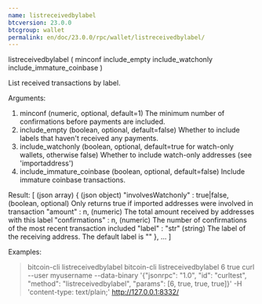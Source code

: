 ```yaml
---
name: listreceivedbylabel
btcversion: 23.0.0
btcgroup: wallet
permalink: en/doc/23.0.0/rpc/wallet/listreceivedbylabel/
---
```


listreceivedbylabel ( minconf include_empty include_watchonly include_immature_coinbase )

List received transactions by label.

Arguments:
1. minconf                      (numeric, optional, default=1) The minimum number of confirmations before payments are included.
2. include_empty                (boolean, optional, default=false) Whether to include labels that haven't received any payments.
3. include_watchonly            (boolean, optional, default=true for watch-only wallets, otherwise false) Whether to include watch-only addresses (see 'importaddress')
4. include_immature_coinbase    (boolean, optional, default=false) Include immature coinbase transactions.

Result:
[                                        (json array)
  {                                      (json object)
    "involvesWatchonly" : true|false,    (boolean, optional) Only returns true if imported addresses were involved in transaction
    "amount" : n,                        (numeric) The total amount received by addresses with this label
    "confirmations" : n,                 (numeric) The number of confirmations of the most recent transaction included
    "label" : "str"                      (string) The label of the receiving address. The default label is ""
  },
  ...
]

Examples:
> bitcoin-cli listreceivedbylabel 
> bitcoin-cli listreceivedbylabel 6 true
> curl --user myusername --data-binary '{"jsonrpc": "1.0", "id": "curltest", "method": "listreceivedbylabel", "params": [6, true, true, true]}' -H 'content-type: text/plain;' http://127.0.0.1:8332/


